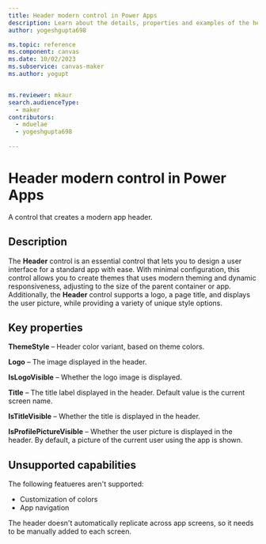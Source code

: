 ```yaml
---
title: Header modern control in Power Apps
description: Learn about the details, properties and examples of the header modern control in Power Apps.
author: yogeshgupta698

ms.topic: reference
ms.component: canvas
ms.date: 10/02/2023
ms.subservice: canvas-maker
ms.author: yogupt


ms.reviewer: mkaur
search.audienceType: 
  - maker
contributors:
  - mduelae
  - yogeshgupta698
  
---
```

# Header modern control in Power Apps 

A control that creates a modern app header.

## Description

The **Header** control is an essential control that lets you to design a user interface for a standard app with ease. With minimal configuration, this control allows you to create themes that uses modern theming and dynamic responsiveness, adjusting to the size of the parent container or app. Additionally, the **Header** control supports a logo, a page title, and displays the user picture, while providing a variety of unique style options.


## Key properties

**ThemeStyle** – Header color variant, based on theme colors.

**Logo** – The image displayed in the header. 

**IsLogoVisible** – Whether the logo image is displayed. 

**Title** – The title label displayed in the header. Default value is the current screen name. 

**IsTitleVisible** – Whether the title is displayed in the header.

**IsProfilePictureVisible** – Whether the user picture is displayed in the header. By default, a picture of the current user using the app is shown. 


## Unsupported capabilities

The following featueres aren't supported:

- Customization of colors 
- App navigation 

The header doesn't automatically replicate across app screens, so it needs to be manually added to each screen.

